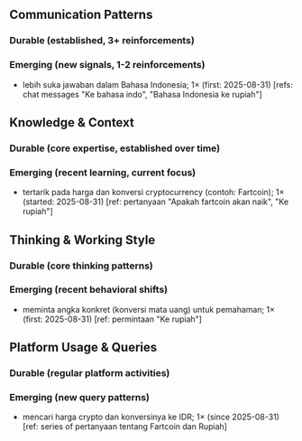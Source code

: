 ## Communication Patterns
### Durable (established, 3+ reinforcements)

### Emerging (new signals, 1-2 reinforcements)
- lebih suka jawaban dalam Bahasa Indonesia; 1× (first: 2025-08-31) [refs: chat messages "Ke bahasa indo", "Bahasa Indonesia ke rupiah"]

## Knowledge & Context
### Durable (core expertise, established over time)

### Emerging (recent learning, current focus)
- tertarik pada harga dan konversi cryptocurrency (contoh: Fartcoin); 1× (started: 2025-08-31) [ref: pertanyaan "Apakah fartcoin akan naik", "Ke rupiah"]

## Thinking & Working Style
### Durable (core thinking patterns)

### Emerging (recent behavioral shifts)
- meminta angka konkret (konversi mata uang) untuk pemahaman; 1× (first: 2025-08-31) [ref: permintaan "Ke rupiah"]

## Platform Usage & Queries
### Durable (regular platform activities)

### Emerging (new query patterns)
- mencari harga crypto dan konversinya ke IDR; 1× (since 2025-08-31) [ref: series of pertanyaan tentang Fartcoin dan Rupiah]